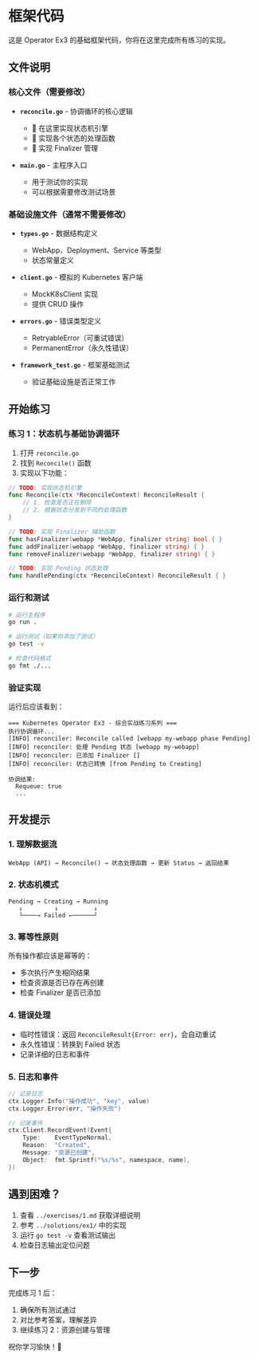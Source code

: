 # 框架代码

这是 Operator Ex3 的基础框架代码，你将在这里完成所有练习的实现。

## 文件说明

### 核心文件（需要修改）

- **`reconcile.go`** - 协调循环的核心逻辑
  - 🔨 在这里实现状态机引擎
  - 🔨 实现各个状态的处理函数
  - 🔨 实现 Finalizer 管理

- **`main.go`** - 主程序入口
  - 用于测试你的实现
  - 可以根据需要修改测试场景

### 基础设施文件（通常不需要修改）

- **`types.go`** - 数据结构定义
  - WebApp、Deployment、Service 等类型
  - 状态常量定义

- **`client.go`** - 模拟的 Kubernetes 客户端
  - MockK8sClient 实现
  - 提供 CRUD 操作

- **`errors.go`** - 错误类型定义
  - RetryableError（可重试错误）
  - PermanentError（永久性错误）

- **`framework_test.go`** - 框架基础测试
  - 验证基础设施是否正常工作

## 开始练习

### 练习 1：状态机与基础协调循环

1. 打开 `reconcile.go`
2. 找到 `Reconcile()` 函数
3. 实现以下功能：

```go
// TODO: 实现状态机引擎
func Reconcile(ctx *ReconcileContext) ReconcileResult {
    // 1. 检查是否正在删除
    // 2. 根据状态分发到不同的处理函数
}

// TODO: 实现 Finalizer 辅助函数
func hasFinalizer(webapp *WebApp, finalizer string) bool { }
func addFinalizer(webapp *WebApp, finalizer string) { }
func removeFinalizer(webapp *WebApp, finalizer string) { }

// TODO: 实现 Pending 状态处理
func handlePending(ctx *ReconcileContext) ReconcileResult { }
```

### 运行和测试

```bash
# 运行主程序
go run .

# 运行测试（如果你添加了测试）
go test -v

# 检查代码格式
go fmt ./...
```

### 验证实现

运行后应该看到：

```
=== Kubernetes Operator Ex3 - 综合实战练习系列 ===
执行协调循环...
[INFO] reconciler: Reconcile called [webapp my-webapp phase Pending]
[INFO] reconciler: 处理 Pending 状态 [webapp my-webapp]
[INFO] reconciler: 已添加 Finalizer []
[INFO] reconciler: 状态已转换 [from Pending to Creating]

协调结果:
  Requeue: true
  ...
```

## 开发提示

### 1. 理解数据流

```
WebApp (API) → Reconcile() → 状态处理函数 → 更新 Status → 返回结果
```

### 2. 状态机模式

```
Pending → Creating → Running
   ↓         ↓          ↓
   └────→ Failed ←──────┘
```

### 3. 幂等性原则

所有操作都应该是幂等的：
- 多次执行产生相同结果
- 检查资源是否已存在再创建
- 检查 Finalizer 是否已添加

### 4. 错误处理

- 临时性错误：返回 `ReconcileResult{Error: err}`，会自动重试
- 永久性错误：转换到 Failed 状态
- 记录详细的日志和事件

### 5. 日志和事件

```go
// 记录日志
ctx.Logger.Info("操作成功", "key", value)
ctx.Logger.Error(err, "操作失败")

// 记录事件
ctx.Client.RecordEvent(Event{
    Type:    EventTypeNormal,
    Reason:  "Created",
    Message: "资源已创建",
    Object:  fmt.Sprintf("%s/%s", namespace, name),
})
```

## 遇到困难？

1. 查看 `../exercises/1.md` 获取详细说明
2. 参考 `../solutions/ex1/` 中的实现
3. 运行 `go test -v` 查看测试输出
4. 检查日志输出定位问题

## 下一步

完成练习 1 后：
1. 确保所有测试通过
2. 对比参考答案，理解差异
3. 继续练习 2：资源创建与管理

祝你学习愉快！🚀

